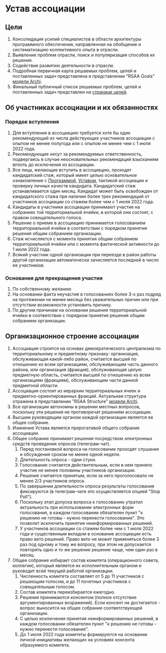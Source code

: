 # Устав ассоциации

## Цели

1. Консолидация усилий специалистов в области архитектуры программного обеспечения, направленная на обобщение и систематизацию коллективного опыта в отрасли.
2. Выявление проблем отрасли, поиск и популяризация способов их решения.
2. Содействие развитию деятельности в отрасли.
3. Подробная первичная карта решаемых проблем, целей и поставленных задач представлена в представлении "RSAA Goals" [модели Archi][1].
4. Финальный публичный список решаемых проблем, целей и поставленных задач представлен на [странице целей](./Goals.md).

## Об участниках ассоциации и их обязанностях

### Порядок вступления

1. Для вступления в ассоциацию требуется хотя бы один рекомендующий из числа действующих участников ассоциации с опытом не менее полугода или с опытом не менее чем с 1 июля 2022 года.
2. Рекомендующие несут за рекомендуемых ответственность, подвергаясь в случае неосновательных рекомендаций взысканиям вплоть до исключения из ассоциации.
3. Все лица, желающие вступить в ассоциацию, проходят кандидатский стаж, который имеет целью основательное ознакомление с [Программой](./Schedule.md), [Уставом](./README.md), тактикой ассоциации и проверку личных качеств кандидата. Кандидатский стаж устанавливается один месяц. Кандидат может быть освобожден от кандидатского стажа при наличии более трех рекомендаций от участников ассоциации со стажем более чем с 1 июля 2022 года.
4. Кандидаты в участники ассоциации принимают участие на собраниях той территориальной ячейки, в которой они состоят, с правом совещательного голоса.
5. Решение о приеме в ассоциацию принимается голосованием территориальной ячейки в соответствии с порядком принятия решения общим собранием организации.
6. Стаж исчисляется с момента принятия общим собранием территориальной ячейки или с момента фактической активности до 1 июля 2022 года.
7. Всякий участник одной организации при переезде в район работы другой организации автоматически зачисляется последней в число ее участников.


### Основания для прекращения участия

1. По собственному желанию
2. На основании факта неучастия в голосованиях более 3-х раз подряд на протяжении не менее месяца без уважительных причин или при отсутствии возможности установить причину.
3. По другим причинам на основании решения территориальной ячейки в соответствии с порядком принятия решения общим собранием организации.


## Организационное строение ассоциации

1. Ассоциация строится на основах демократического централизма по территориальному и предметному признаку: организация, обслуживающая какой-либо район, считается высшей по отношению ко всем организациям, обслуживающим часть данного района, или организация (фракция), обслуживающая целую предметную область, считается высшей по отношению ко всем организациям (фракциям), обслуживающим части данной предметной области.
2. Ассоциация состоит из иерархии территориальных ячеек и предметно-ориентированных фракций. Актуальная структура отражена в представлении "RSAA Structure" [модели Archi][1].
3. Все организации автономны в решении местных вопросов, поскольку эти решения не противоречат решениям ассоциации.
4. Высшим руководящим органом каждой организации является ее общее собрание.
5. Измнение Устава является прерогативой общего собрания ассоциации.
6. Общее собрание принимает решения посредством электронных средств проведения опросов (телеграм-чат).
    1. Перед постановкой вопроса на голосование проходят слушания и обсуждения сроком не менее одной недели.
    2. Длительность опроса - одни стуки.
    3. Голосование считается действительным, если в нем приняло участие не менее половины участников организации.
    4. Решение считается принятым, если за него проголосовало не менее 2/3 участников опроса.
    5. По завершении длительности опроса результаты голосования фиксируются (в телеграм-чате это осуществляется опцией "Stop Poll").
    6. Поскольку этап допуска вопроса к голосованию утратил актуальность при использовании электронных форм голосования, в каждом голосовании обязателен пункт "к решению не готовы - нужно перенести голосование". Это позволит исключить принятие неинформированных решений.
    7. У участников ассоциации со стажем более чем с 1 июля 2022 года и существенным вкладом в основание ассоциации есть право вето решений. Право вето не может применяться более 3 раз под одному и тому же вопросу, при этом не допускается повторять одно и то же решение решение чаще, чем один раз в месяц.
7. Общее собрание избирает состав комитета (операционного совета, коллегии), который является их исполнительным органом и руководит всей текущей работой организации.
    1. Численность комитета составляет от 5 до 11 участников с решающим голосом, и до 11 почетных участников с совещательным голосом.
    2. Состав комитета переизбирается ежегодно.
    3. Решения принимаются консентом (полное отсутствие аргументированных возражений). Если консент не достигается - вопрос выносится на общее собрание соответствующей организации.
    4. С целью исключения принятия неинформированных решений, в каждом голосовании обязателен пункт "к решению не готовы - нужно перенести голосование".
    5. До 1 июля 2022 года комитеты формируются на основании личной инициативы желающих на условиях консента образуемого комитета.


[1]: https://github.com/ru-arc/rsaa "RSAA Model in Archi"
